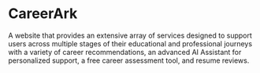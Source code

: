 # CareerArk

A website that provides an extensive array of services designed to support users across multiple stages of their educational and professional journeys with a variety of career recommendations, an advanced AI Assistant for personalized support, a free career assessment tool, and resume reviews.
